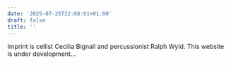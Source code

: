```yaml
---
date: '2025-07-25T22:08:01+01:00'
draft: false
title: ''
---
```


Imprint is cellist Cecilia Bignall and percussionist Ralph Wyld. This website is under development...